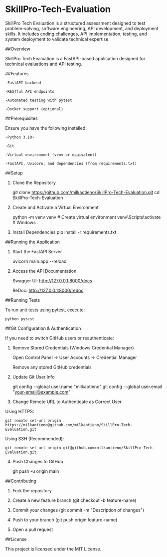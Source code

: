 # SkillPro-Tech-Evaluation
 SkillPro Tech Evaluation is a structured assessment designed to test problem-solving, software engineering, API development, and deployment skills. It includes coding challenges, API implementation, testing, and system deployment to validate technical expertise.

##Overview

 SkillPro Tech Evaluation is a FastAPI-based application designed for technical evaluations and API testing.

##Features

    -FastAPI backend

    -RESTful API endpoints

    -Automated testing with pytest

    -Docker support (optional)

##Prerequisites

 Ensure you have the following installed:

    -Python 3.10+

    -Git

    -Virtual environment (venv or equivalent)

    -FastAPI, Uvicorn, and dependencies (from requirements.txt)

##Setup

 1. Clone the Repository

     git clone https://github.com/milkaotieno/SkillPro-Tech-Evaluation.git
     cd SkillPro-Tech-Evaluation

 2. Create and Activate a Virtual Environment

    python -m venv venv  # Create virtual environment
    venv\Scripts\activate  # Windows
 3. Install Dependencies
    pip install -r requirements.txt

##Running the Application

 1. Start the FastAPI Server

    uvicorn main:app --reload

 2. Access the API Documentation

    Swagger UI: http://127.0.0.1:8000/docs

    ReDoc: http://127.0.0.1:8000/redoc

##Running Tests

To run unit tests using pytest, execute:

    python pytest

##Git Configuration & Authentication

If you need to switch GitHub users or reauthenticate:

 1. Remove Stored Credentials (Windows Credential Manager)

    Open Control Panel → User Accounts → Credential Manager

    Remove any stored GitHub credentials

 2. Update Git User Info

    git config --global user.name "milkaotieno"
    git config --global user.email "your-email@example.com"

 3. Change Remote URL to Authenticate as Correct User

   Using HTTPS:

    git remote set-url origin https://milkaotieno@github.com/milkaotieno/SkillPro-Tech-Evaluation.git

   Using SSH (Recommended):

    git remote set-url origin git@github.com:milkaotieno/SkillPro-Tech-Evaluation.git

 4. Push Changes to GitHub

    git push -u origin main

##Contributing

 1. Fork the repository

 2. Create a new feature branch (git checkout -b feature-name)

 3. Commit your changes (git commit -m "Description of changes")

 4. Push to your branch (git push origin feature-name)

 5. Open a pull request

##License

 This project is licensed under the MIT License.
